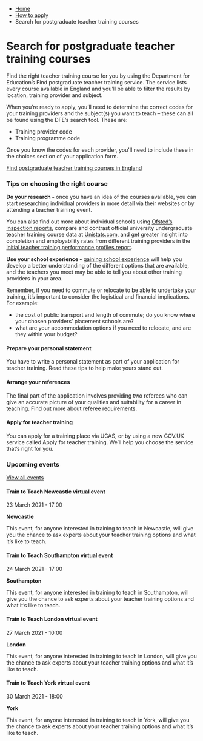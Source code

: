 *   [Home](/)
*   [How to apply](/how-to-apply-for-teacher-training)
*   Search for postgraduate teacher training courses

Search for postgraduate teacher training courses
================================================

Find the right teacher training course for you by using the Department for Education’s Find postgraduate teacher training service. The service lists every course available in England and you’ll be able to filter the results by location, training provider and subject.

When you’re ready to apply, you’ll need to determine the correct codes for your training providers and the subject(s) you want to teach – these can all be found using the DFE’s search tool. These are:

*   Training provider code 
*   Training programme code

Once you know the codes for each provider, you'll need to include these in the choices section of your application form. 

[Find postgraduate teacher training courses in England](https://find-postgraduate-teacher-training.education.gov.uk/)

### Tips on choosing the right course

**Do your research -** once you have an idea of the courses available, you can start researching individual providers in more detail via their websites or by attending a teacher training event. 

You can also find out more about individual schools using [Ofsted’s inspection reports](http://reports.ofsted.gov.uk/), compare and contrast official university undergraduate teacher training course data at [Unistats.com](https://discoveruni.gov.uk/), and get greater insight into completion and employability rates from different training providers in the [initial teacher training performance profiles report](https://www.gov.uk/government/statistics/initial-teacher-training-performance-profiles-2016-to-2017).

**Use your school experience -** [gaining school experience](https://getintoteaching.education.gov.uk/school-experience) will help you develop a better understanding of the different options that are available, and the teachers you meet may be able to tell you about other training providers in your area.

Remember, if you need to commute or relocate to be able to undertake your training, it’s important to consider the logistical and financial implications. For example:

*   the cost of public transport and length of commute; do you know where your chosen providers’ placement schools are?
*   what are your accommodation options if you need to relocate, and are they within your budget?

[](https://getintoteaching.education.gov.uk/how-to-apply-for-teacher-training/preparing-your-teacher-training-personal-statement)

#### Prepare your personal statement

You have to write a personal statement as part of your application for teacher training. Read these tips to help make yours stand out.

[](https://getintoteaching.education.gov.uk/how-to-apply-for-teacher-training/arranging-your-teacher-training-references)

#### Arrange your references

The final part of the application involves providing two referees who can give an accurate picture of your qualities and suitability for a career in teaching. Find out more about referee requirements.

[](https://getintoteaching.education.gov.uk/how-to-apply/apply-for-teacher-training)

#### Apply for teacher training

You can apply for a training place via UCAS, or by using a new GOV.UK service called Apply for teacher training. We’ll help you choose the service that’s right for you.

### Upcoming events

[View all events](/teaching-events)

[](/teaching-events/train-to-teach-events/train-to-teach-newcastle-virtual-event-230321)

#### Train to Teach Newcastle virtual event

23 March 2021 - 17:00

**Newcastle**

This event, for anyone interested in training to teach in Newcastle, will give you the chance to ask experts about your teacher training options and what it’s like to teach.

[](/teaching-events/train-to-teach-events/train-to-teach-southampton-virtual-event-240321)

#### Train to Teach Southampton virtual event

24 March 2021 - 17:00

**Southampton**

This event, for anyone interested in training to teach in Southampton, will give you the chance to ask experts about your teacher training options and what it’s like to teach.

[](/teaching-events/train-to-teach-events/train-to-teach-london-virtual-event-270321)

#### Train to Teach London virtual event

27 March 2021 - 10:00

**London**

This event, for anyone interested in training to teach in London, will give you the chance to ask experts about your teacher training options and what it’s like to teach.

[](/teaching-events/train-to-teach-events/train-to-teach-york-virtual-event-300321)

#### Train to Teach York virtual event

30 March 2021 - 18:00

**York**

This event, for anyone interested in training to teach in York, will give you the chance to ask experts about your teacher training options and what it’s like to teach.